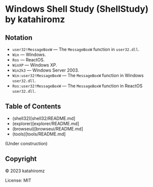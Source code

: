 # Windows Shell Study (ShellStudy) by katahiromz

## Notation

- `user32!MessageBoxW` ― The `MessageBoxW` function in `user32.dll`.
- `Win` ― Windows.
- `Ros` ― ReactOS.
- `WinXP` ― Windows XP.
- `Win2k3` ― Windows Server 2003.
- `Win:user32!MessageBoxW` ― The `MessageBoxW` function in Windows `user32.dll`.
- `Ros:user32!MessageBoxW` ― The `MessageBoxW` function in ReactOS `user32.dll`.

## Table of Contents

- (shell32)[shell32/README.md]
- (explorer)[explorer/README.md]
- (browseui)[browseui/README.md]
- (tools)[tools/README.md]

(Under construction)

## Copyright

© 2023 katahiromz

License: MIT
